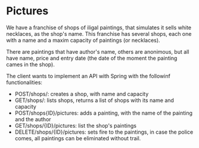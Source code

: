 # Pictures

We have a franchise of shops of iligal paintings, that simulates it sells white necklaces, as the shop's name.
This franchise has several shops, each one with a name and a maxim capacity of paintings (or necklaces).

There are paintings that have author's name, others are anonimous, but all have name, price and entry date (the 
date of the moment the painting cames in the shop).

The client wants to implement an API with Spring with the followinf functionalities:

- POST/shops/: creates a shop, with name and capacity
- GET/shops/: lists shops, returns a list of shops with its name and capacity
- POST/shops{ID}/pictures: adds a painting, with the name of the painting and the author
- GET/shops/{ID}/pictures: list the shop's paintings
- DELETE/shops/{ID}/pictures: sets fire to the paintings, in case the police comes, all paintings can be eliminated
without trail.
